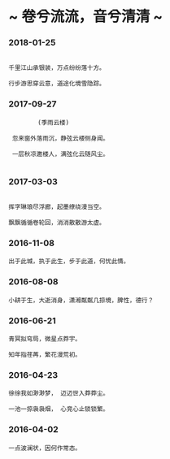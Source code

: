 # ~ 卷兮流流，音兮清清 ~ 



### 2018-01-25

```

千里江山承银装，万点纷纷落十方。

行步游思穿云意，道途化境雪隐踪。

```



###  2017-09-27 

```
        (季雨云楼)

 忽来窗外落雨沉，静弦云楼侧身闻。
  
 一层秋凉邀楼人，满弦化云随风尘。
 
 ```


### 2017-03-03

``` 

挥字琳琅尽浮廊，起墨缭绕漫当空。

飘飘循循卷轮回，消消散散游太虚。

```


### 2016-11-08

```
出于此城，执于此生，步于此道，何忧此情。
```


### 2016-08-08

```
小耕于生，大逝消身，潇湘粼粼几掠境，脾性，德行？
```


### 2016-06-21

```
青冥拟穹局，微星点莽宇。

知年指荏苒，繁花漫荒初。
```


### 2016-04-23

```
徐徐我如渺渺梦， 迈迈世入莽莽尘。

一池一掠袅袅烟， 心竞心止锁锁繁。
```



### 2016-04-02

```
一点波澜状，因何作常态。
```
